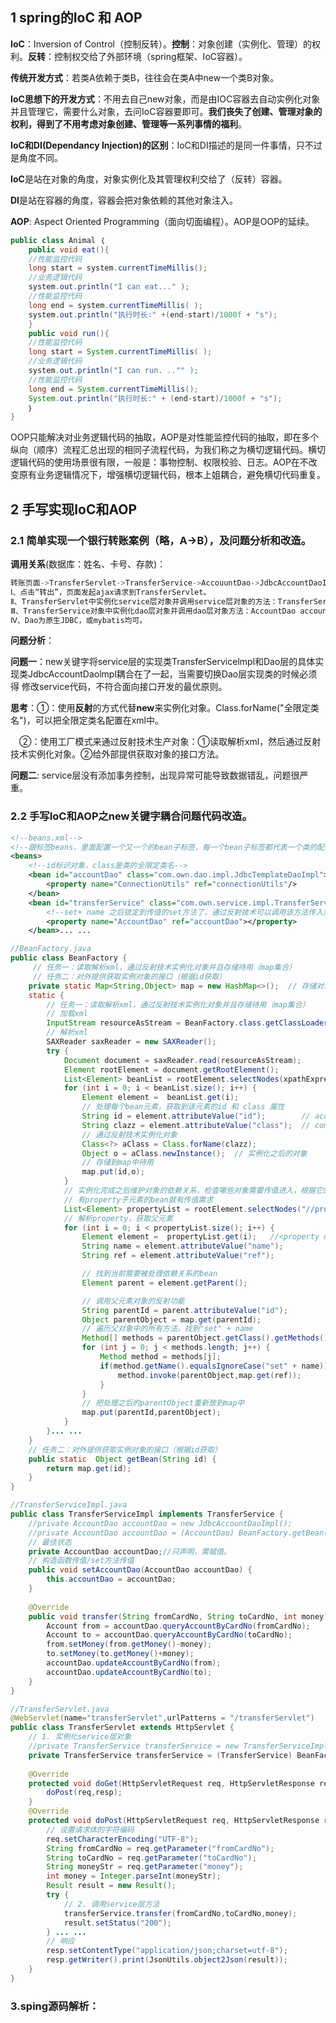 ## 1 spring的IoC 和 AOP

**IoC**：Inversion of Control（控制反转）。**控制**：对象创建（实例化、管理）的权利。**反转**：控制权交给了外部环境（spring框架、IoC容器）。

**传统开发方式**：若类A依赖于类B，往往会在类A中new一个类B对象。

**IoC思想下的开发方式**：不用去自己new对象，而是由IOC容器去自动实例化对象并且管理它，需要什么对象，去问IoC容器要即可。**我们丧失了创建、管理对象的权利，得到了不用考虑对象创建、管理等一系列事情的福利**。

**IoC和DI(Dependancy Injection)的区别**：IoC和DI描述的是同一件事情，只不过是角度不同。

​	**IoC**是站在对象的角度，对象实例化及其管理权利交给了（反转）容器。

​	**DI**是站在容器的角度，容器会把对象依赖的其他对象注入。

**AOP**: Aspect Oriented Programming（面向切面编程）。AOP是OOP的延续。

```java
public class Animal ｛
	public void eat(){
	//性能监控代码
	long start = system.currentTimeMillis();
	//业务逻辑代码
	system.out.println("I can eat..." );
	//性能监控代码
	long end = system.currentTimeMillis( );
	system.out.println("执行时长∶" +(end-start)/1000f + "s");
	}
	public void run(){
	//性能监控代码
	long start = System.currentTimeMillis( );
	//业务逻辑代码
	system.out.println("I can run. .."" );
	//性能监控代码
	long end = System.currentTimeMillis();
	System.out.println("执行时长:" + (end-start)/1000f + "s");
	｝
}

```

OOP只能解决对业务逻辑代码的抽取，AOP是对性能监控代码的抽取，即在多个纵向（顺序）流程汇总出现的相同子流程代码，为我们称之为横切逻辑代码。横切逻辑代码的使用场景很有限，一般是：事物控制、权限校验、日志。AOP在不改变原有业务逻辑情况下，增强横切逻辑代码，根本上姐耦合，避免横切代码重复。

## 2 手写实现IoC和AOP

### 2.1 简单实现一个银行转账案例（略，A->B），及问题分析和改造。

**调用关系**(数据库：姓名、卡号、存款)：

```java
转账页面->TransferServlet->TransferService->AccouuntDao->JdbcAccountDaoImpl/MybatisAccountDaoImpl
Ⅰ、点击“转出”，页面发起ajax请求到TransferServlet。
Ⅱ、TransferServlet中实例化service层对象并调用service层对象的方法：TransferService transferService = new TransferServiceImol();
Ⅲ、TransferService对象中实例化dao层对象并调用dao层对象方法：AccountDao accountDao = new JdbcAccountDaoImpl();
Ⅳ、Dao为原生JDBC，或mybatis均可。
```

**问题分析**：

**问题一**：new关键字将service层的实现类TransferServicelmpl和Dao层的具体实现类JdbcAccountDaolmpl耦合在了一起，当需要切换Dao层实现类的时候必须得				修改service代码，不符合面向接口开发的最优原则。

​	**思考**：①：使用**反射**的方式代替**new**来实例化对象。Class.forName("全限定类名")，可以把全限定类名配置在xml中。

​			　②：使用工厂模式来通过反射技术生产对象：①读取解析xml，然后通过反射技术实例化对象。②给外部提供获取对象的接口方法。

**问题二**: service层没有添加事务控制，出现异常可能导致数据错乱，问题很严重。

### 2.2 手写IoC和AOP之new关键字耦合问题代码改造。

```xml
<!--beans.xml-->
<!--跟标签beans，里面配置一个又一个的bean子标签，每一个bean子标签都代表一个类的配置-->
<beans>
    <!--id标识对象，class是类的全限定类名-->
    <bean id="accountDao" class="com.own.dao.impl.JdbcTemplateDaoImpl">
        <property name="ConnectionUtils" ref="connectionUtils"/>
    </bean>
    <bean id="transferService" class="com.own.service.impl.TransferServiceImpl">
    	<!--set+ name 之后锁定到传值的set方法了，通过反射技术可以调用该方法传入对应的值-->
        <property name="AccountDao" ref="accountDao"></property>
    </bean>... ...
```

```java
//BeanFactory.java
public class BeanFactory {
     // 任务一：读取解析xml，通过反射技术实例化对象并且存储待用（map集合）
     // 任务二：对外提供获取实例对象的接口（根据id获取）
    private static Map<String,Object> map = new HashMap<>();  // 存储对象
    static {
        // 任务一：读取解析xml，通过反射技术实例化对象并且存储待用（map集合）
        // 加载xml
        InputStream resourceAsStream = BeanFactory.class.getClassLoader().getResourceAsStream("beans.xml");
        // 解析xml
        SAXReader saxReader = new SAXReader();
        try {
            Document document = saxReader.read(resourceAsStream);
            Element rootElement = document.getRootElement();
            List<Element> beanList = rootElement.selectNodes(xpathExpression:"//bean");
            for (int i = 0; i < beanList.size(); i++) {
                Element element =  beanList.get(i);
                // 处理每个bean元素，获取到该元素的id 和 class 属性
                String id = element.attributeValue("id");        // accountDao
                String clazz = element.attributeValue("class");  // com.own.dao.impl.JdbcAccountDaoImpl
                // 通过反射技术实例化对象
                Class<?> aClass = Class.forName(clazz);
                Object o = aClass.newInstance();  // 实例化之后的对象
                // 存储到map中待用
                map.put(id,o);
            }
            // 实例化完成之后维护对象的依赖关系，检查哪些对象需要传值进入，根据它的配置，我们传入相应的值
            // 有property子元素的bean就有传值需求
            List<Element> propertyList = rootElement.selectNodes("//property");
            // 解析property，获取父元素
            for (int i = 0; i < propertyList.size(); i++) {
                Element element =  propertyList.get(i);   //<property name="AccountDao" ref="accountDao"></property>
                String name = element.attributeValue("name");
                String ref = element.attributeValue("ref");

                // 找到当前需要被处理依赖关系的bean
                Element parent = element.getParent();

                // 调用父元素对象的反射功能
                String parentId = parent.attributeValue("id");
                Object parentObject = map.get(parentId);
                // 遍历父对象中的所有方法，找到"set" + name
                Method[] methods = parentObject.getClass().getMethods();
                for (int j = 0; j < methods.length; j++) {
                    Method method = methods[j];
                    if(method.getName().equalsIgnoreCase("set" + name)) {  // 该方法就是 setAccountDao(AccountDao accountDao)
                        method.invoke(parentObject,map.get(ref));
                    }
                }
                // 把处理之后的parentObject重新放到map中
                map.put(parentId,parentObject);
            }
        }... ...    
    }
    // 任务二：对外提供获取实例对象的接口（根据id获取）
    public static  Object getBean(String id) {
        return map.get(id);
    }
}
```

```java
//TransferServiceImpl.java
public class TransferServiceImpl implements TransferService {
	//private AccountDao accountDao = new JdbcAccountDaoImpl();
    //private AccountDao accountDao = (AccountDao) BeanFactory.getBean(id:"accountDao");
    // 最佳状态
    private AccountDao accountDao;//只声明，需赋值。
    // 构造函数传值/set方法传值
    public void setAccountDao(AccountDao accountDao) {
        this.accountDao = accountDao;
    }
    
    @Override
    public void transfer(String fromCardNo, String toCardNo, int money) throws Exception {
        Account from = accountDao.queryAccountByCardNo(fromCardNo);
        Account to = accountDao.queryAccountByCardNo(toCardNo);
        from.setMoney(from.getMoney()-money);
        to.setMoney(to.getMoney()+money);		
        accountDao.updateAccountByCardNo(from);
        accountDao.updateAccountByCardNo(to);   
    }
}
```

```java
//TransferServlet.java
@WebServlet(name="transferServlet",urlPatterns = "/transferServlet")
public class TransferServlet extends HttpServlet {
    // 1. 实例化service层对象
    //private TransferService transferService = new TransferServiceImpl();
    private TransferService transferService = (TransferService) BeanFactory.getBean("transferService");
    
    @Override
    protected void doGet(HttpServletRequest req, HttpServletResponse resp) throws ServletException, IOException {
        doPost(req,resp);
    }
    @Override
    protected void doPost(HttpServletRequest req, HttpServletResponse resp) throws ServletException, IOException {
        // 设置请求体的字符编码
        req.setCharacterEncoding("UTF-8");
        String fromCardNo = req.getParameter("fromCardNo");
        String toCardNo = req.getParameter("toCardNo");
        String moneyStr = req.getParameter("money");
        int money = Integer.parseInt(moneyStr);
        Result result = new Result();
        try {
            // 2. 调用service层方法
            transferService.transfer(fromCardNo,toCardNo,money);
            result.setStatus("200");
        } ... ...
        // 响应
        resp.setContentType("application/json;charset=utf-8");
        resp.getWriter().print(JsonUtils.object2Json(result));
    }
}
```

### 3.sping源码解析：